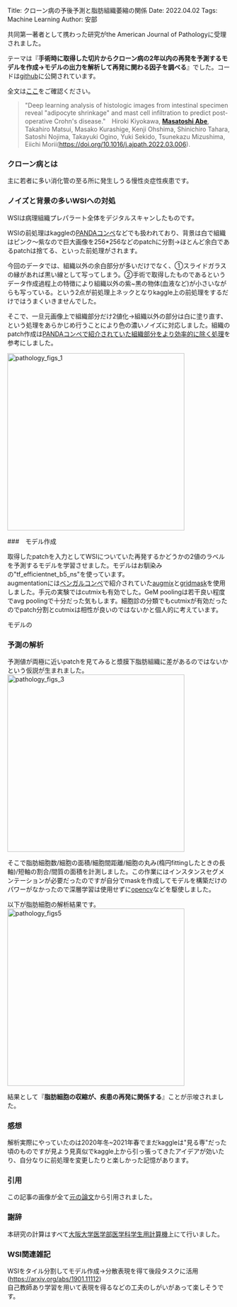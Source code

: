 Title: クローン病の予後予測と脂肪組織萎縮の関係
Date: 2022.04.02
Tags: Machine Learning
Author: 安部


共同第一著者として携わった研究がthe American Journal of Pathologyに受理されました。

テーマは『**手術時に取得した切片からクローン病の2年以内の再発を予測するモデルを作成→モデルの出力を解析して再発に関わる因子を調べる**』でした。コードは[github](https://github.com/abebe9849/Crohn_wsi)に公開されています。

全文は[ここ](https://www.sciencedirect.com/science/article/pii/S0002944022001067?CMX_ID=&SIS_ID=&dgcid=STMJ_AUTH_SERV_PUBLISHED&utm_acid=107243843&utm_campaign=STMJ_AUTH_SERV_PUBLISHED&utm_in=DM243789&utm_medium=email&utm_source=AC_)をご確認ください。


>"Deep learning analysis of histologic images from intestinal specimen reveal "adipocyte shrinkage" and mast cell infiltration to predict post-operative Crohn's disease."　Hiroki Kiyokawa, [**Masatoshi Abe**]({author}安部), Takahiro Matsui, Masako Kurashige, Kenji Ohshima, Shinichiro Tahara, Satoshi Nojima, Takayuki Ogino, Yuki Sekido, Tsunekazu Mizushima, Eiichi Morii(https://doi.org/10.1016/j.ajpath.2022.03.006).

### クローン病とは

主に若者に多い消化管の至る所に発生しうる慢性炎症性疾患です。

### ノイズと背景の多いWSIへの対処

WSIは病理組織プレパラート全体をデジタルスキャンしたものです。<br>

WSIの前処理はkaggleの[PANDAコンペ](https://www.kaggle.com/competitions/prostate-cancer-grade-assessment/overview)などでも扱われており、背景は白で組織はピンク〜紫なので巨大画像を256*256などのpatchに分割→ほとんど余白であるpatchは捨てる、といった前処理がされます。

今回のデータでは、組織以外の余白部分が多いだけでなく、①スライドガラスの縁があれば黒い線として写ってしまう。②手術で取得したものであるというデータ作成過程上の特徴により組織以外の紫~黒の物体(血液など)が小さいながらも写っている。という2点が前処理上ネックとなりkaggle上の前処理をするだけではうまくいきませんでした。

そこで、一旦元画像上で組織部分だけ2値化→組織以外の部分は白に塗り直す、という処理をあらかじめ行うことにより色の濃いノイズに対応しました。組織のpatch作成は[PANDAコンペで紹介されていた組織部分をより効率的に除く処理](https://www.kaggle.com/code/rftexas/better-image-tiles-removing-white-spaces)を参考にしました。


<img src="{attach}./images/Crohn_figs/pathology_fig1.jpg" alt="pathology_figs_1" width="400px">

###　モデル作成

取得したpatchを入力としてWSIについていた再発するかどうかの2値のラベルを予測するモデルを学習させました。モデルはお馴染みの"tf_efficientnet_b5_ns"を使っています。<br>
augmentationには[ベンガルコンペ](https://www.kaggle.com/competitions/bengaliai-cv19?rvi=1)で紹介されていた[augmix](https://www.kaggle.com/code/haqishen/augmix-based-on-albumentations)と[gridmask](https://www.kaggle.com/code/haqishen/gridmask)を使用しました。手元の実験ではcutmixも有効でした。GeM poolingは若干良い程度でavg poolingで十分だった気もします。細胞診の分類でもcutmixが有効だったのでpatch分割とcutmixは相性が良いのではないかと個人的に考えています。

モデルの



### 予測の解析

予測値が両極に近いpatchを見てみると漿膜下脂肪組織に差があるのではないかという仮説が生まれました。
<img src="{attach}./images/Crohn_figs/pathology_fig3.jpg" alt="pathology_figs_3" width="400px">

そこで脂肪細胞数/細胞の面積/細胞間距離/細胞の丸み(楕円fittingしたときの長軸)/短軸の割合/間質の面積を計測しました。この作業にはインスタンスセグメンテーションが必要だったのですが自分でmaskを作成してモデルを構築だけのパワーがなかったので深層学習は使用せずに[opencv](http://labs.eecs.tottori-u.ac.jp/sd/Member/oyamada/OpenCV/html/py_tutorials/py_imgproc/py_watershed/py_watershed.html)などを駆使しました。<br>

以下が脂肪細胞の解析結果です。
<img src="{attach}./images/Crohn_figs/pathology_fig5.jpg" alt="pathology_figs5" width="400px">

結果として『**脂肪細胞の収縮が、疾患の再発に関係する**』ことが示唆されました。


### 感想

解析実際にやっていたのは2020年冬~2021年春でまだkaggleは"見る専"だった頃のものですが見よう見真似でkaggle上から引っ張ってきたアイデアが効いたり、自分なりに前処理を変更したりと楽しかった記憶があります。

### 引用
この記事の画像が全て[元の論文](https://doi.org/10.1016/j.ajpath.2022.03.006)から引用されました。

### 謝辞

本研究の計算はすべて[大阪大学医学部医学科学生用計算機](https://oumpy.github.io/student_server.html)上にて行いました。


### WSI関連雑記
WSIをタイル分割してモデル作成→分散表現を得て後段タスクに活用(https://arxiv.org/abs/1901.11112)<br>
自己教師あり学習を用いて表現を得るなどの工夫のしがいがあって楽しそうです。









